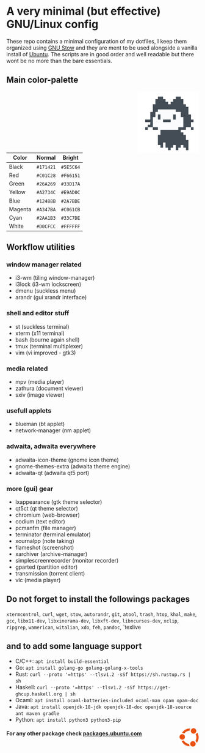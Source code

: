 # A very minimal (but effective) GNU/Linux config

These repo contains a minimal configuration of my dotfiles, I keep them organized using [GNU Stow](https://www.gnu.org/software/stow/) and they are ment to be used alongside a vanilla install of [Ubuntu](https://ubuntu.com/#download). The scripts are in good order and well readable but there wont be no more than the bare essentials.




## Main color-palette

<img align="right" width="160" src="mona.gif">

| Color   | Normal    | Bright    |
| ------- | --------- | --------- |
| Black   | `#171421` | `#5E5C64` |
| Red     | `#C01C28` | `#F66151` |
| Green   | `#26A269` | `#33D17A` |
| Yellow  | `#A2734C` | `#E9AD0C` |
| Blue    | `#12488B` | `#2A7BDE` |
| Magenta | `#A347BA` | `#C061CB` |
| Cyan    | `#2AA1B3` | `#33C7DE` |
| White   | `#D0CFCC` | `#FFFFFF` |




## Workflow utilities

### window manager related

- i3-wm           (tiling window-manager)
- i3lock          (i3-wm lockscreen)
- dmenu           (suckless menu)
- arandr          (gui xrandr interface)


### shell and editor stuff
- st              (suckless terminal)
- xterm           (x11 terminal)
- bash            (bourne again shell)
- tmux            (terminal multiplexer)
- vim             (vi improved - gtk3)


### media related

- mpv             (media player)
- zathura         (document viewer)
- sxiv            (image viewer)


### usefull applets

- blueman         (bt applet)
- network-manager (nm applet)


### adwaita, adwaita everywhere

- adwaita-icon-theme (gnome icon theme)
- gnome-themes-extra (adwaita theme engine)
- adwaita-qt         (adwaita qt5 port)


### more (gui) gear

- lxappearance         (gtk theme selector)
- qt5ct                (qt theme selector)
- chromium             (web-browser)
- codium               (text editor)
- pcmanfm              (file manager)
- terminator           (terminal emulator)
- xournalpp            (note taking)
- flameshot            (screenshot)
- xarchiver            (archive-manager)
- simplescreenrecorder (monitor recorder)
- gparted              (partition editor)
- transmission         (torrent client)
- vlc                  (media player)




## Do not forget to install the followings packages

`xtermcontrol`, `curl`, `wget`, `stow`, `autorandr`, `git`, `atool`, `trash`, `htop`, `khal`, `make`, `gcc`, `libx11-dev`, `libxinerama-dev`, `libxft-dev`, `libncurses-dev`, `xclip`, `ripgrep`, `wamerican`, `witalian`, `xdo`, `feh`, `pandoc`, `texlive




## and to add some language support

- C/C++: `apt install build-essential`
- Go: `apt install golang-go golang-golang-x-tools`
- Rust: `curl --proto '=https' --tlsv1.2 -sSf https://sh.rustup.rs | sh`
- Haskell: `curl --proto '=https' --tlsv1.2 -sSf https://get-ghcup.haskell.org | sh`
- Ocaml: `apt install ocaml-batteries-included ocaml-man opam opam-doc`
- Java: `apt install openjdk-18-jdk openjdk-18-doc openjdk-18-source ant maven gradle`
- Python: `apt install python3 python3-pip`




<img align="right" width="50" src="ubuntu.png">

#### For any other package check [packages.ubuntu.com](https://packages.ubuntu.com/)
